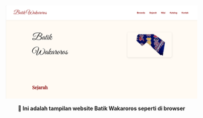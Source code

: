 <p align="center"> <img src="public/images/page1_img11.png" alt="Preview Batik Wakaroros" width="800"> </p> <p align="center"><b>🔗 Ini adalah tampilan website Batik Wakaroros seperti di browser</b></p>
